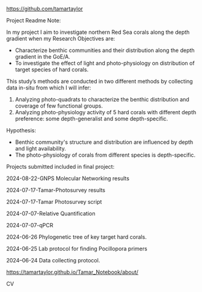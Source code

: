 ﻿<https://github.com/tamartaylor>

Project Readme Note:

In my project I aim to investigate northern Red Sea corals along the depth gradient when my Research Objectives are:

- Characterize benthic communities and their distribution along the depth gradient in the GoE/A.
- To investigate the effect of light and photo-physiology on distribution of target species of hard corals. 

This study’s methods are conducted in two different methods by collecting data in-situ from which I will infer:

1. Analyzing photo-quadrats to characterize the benthic distribution and coverage of few functional groups. 
1. Analyzing photo-physiology activity of 5 hard corals with different depth preference: <a name="_hlk145514479"></a>some depth-generalist and some depth-specific.

Hypothesis:

- Benthic community's structure and distribution are influenced by depth and light availability.
- The photo-physiology of corals from different species is depth-specific.   

Projects submitted included in final project: 

2024-08-22-GNPS Molecular Networking results

<a name="_hlk175209436"></a>2024-07-17-Tamar-Photosurvey results

2024-07-17-Tamar Photosurvey script

2024-07-07-Relative Quantification

2024-07-07-qPCR

2024-06-26 Phylogenetic tree of key target hard corals.

2024-06-25 Lab protocol for finding Pocillopora primers

2024–06-24 Data collecting protocol.

<https://tamartaylor.github.io/Tamar_Notebook/about/>

CV
